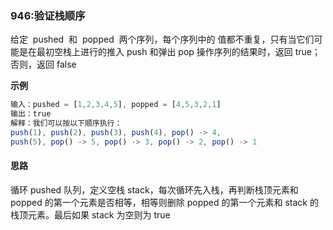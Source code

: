 ### 946:验证栈顺序

给定  pushed  和  popped  两个序列，每个序列中的 值都不重复，只有当它们可能是在最初空栈上进行的推入 push 和弹出 pop 操作序列的结果时，返回 true；否则，返回 false

**示例**

```javascript
输入：pushed = [1,2,3,4,5], popped = [4,5,3,2,1]
输出：true
解释：我们可以按以下顺序执行：
push(1), push(2), push(3), push(4), pop() -> 4,
push(5), pop() -> 5, pop() -> 3, pop() -> 2, pop() -> 1
```

#### 思路

循环 pushed 队列，定义空栈 stack，每次循环先入栈，再判断栈顶元素和 popped 的第一个元素是否相等，相等则删除 popped 的第一个元素和 stack 的栈顶元素。最后如果 stack 为空则为 true
